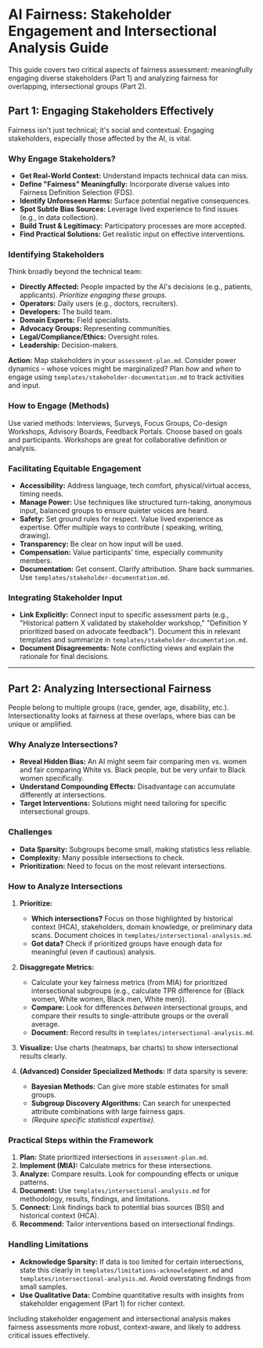 # AI Fairness: Stakeholder Engagement and Intersectional Analysis Guide

This guide covers two critical aspects of fairness assessment: meaningfully engaging diverse stakeholders (Part 1) and
analyzing fairness for overlapping, intersectional groups (Part 2).

## Part 1: Engaging Stakeholders Effectively

Fairness isn't just technical; it's social and contextual. Engaging stakeholders, especially those affected by the AI,
is vital.

### Why Engage Stakeholders?

* **Get Real-World Context:** Understand impacts technical data can miss.
* **Define "Fairness" Meaningfully:** Incorporate diverse values into Fairness Definition Selection (FDS).
* **Identify Unforeseen Harms:** Surface potential negative consequences.
* **Spot Subtle Bias Sources:** Leverage lived experience to find issues (e.g., in data collection).
* **Build Trust & Legitimacy:** Participatory processes are more accepted.
* **Find Practical Solutions:** Get realistic input on effective interventions.

### Identifying Stakeholders

Think broadly beyond the technical team:

* **Directly Affected:** People impacted by the AI's decisions (e.g., patients, applicants). *Prioritize engaging these
  groups.*
* **Operators:** Daily users (e.g., doctors, recruiters).
* **Developers:** The build team.
* **Domain Experts:** Field specialists.
* **Advocacy Groups:** Representing communities.
* **Legal/Compliance/Ethics:** Oversight roles.
* **Leadership:** Decision-makers.

**Action:** Map stakeholders in your `assessment-plan.md`. Consider power dynamics – whose voices might be marginalized?
Plan *how* and *when* to engage using `templates/stakeholder-documentation.md` to track activities and input.

### How to Engage (Methods)

Use varied methods: Interviews, Surveys, Focus Groups, Co-design Workshops, Advisory Boards, Feedback Portals. Choose
based on goals and participants. Workshops are great for collaborative definition or analysis.

### Facilitating Equitable Engagement

* **Accessibility:** Address language, tech comfort, physical/virtual access, timing needs.
* **Manage Power:** Use techniques like structured turn-taking, anonymous input, balanced groups to ensure quieter
  voices are heard.
* **Safety:** Set ground rules for respect. Value lived experience as expertise. Offer multiple ways to contribute (
  speaking, writing, drawing).
* **Transparency:** Be clear on how input will be used.
* **Compensation:** Value participants' time, especially community members.
* **Documentation:** Get consent. Clarify attribution. Share back summaries. Use
  `templates/stakeholder-documentation.md`.

### Integrating Stakeholder Input

* **Link Explicitly:** Connect input to specific assessment parts (e.g., "Historical pattern X validated by stakeholder
  workshop," "Definition Y prioritized based on advocate feedback"). Document this in relevant templates and summarize
  in `templates/stakeholder-documentation.md`.
* **Document Disagreements:** Note conflicting views and explain the rationale for final decisions.

---

## Part 2: Analyzing Intersectional Fairness

People belong to multiple groups (race, gender, age, disability, etc.). Intersectionality looks at fairness at these
overlaps, where bias can be unique or amplified.

### Why Analyze Intersections?

* **Reveal Hidden Bias:** An AI might seem fair comparing men vs. women and fair comparing White vs. Black people, but
  be very unfair to Black women specifically.
* **Understand Compounding Effects:** Disadvantage can accumulate differently at intersections.
* **Target Interventions:** Solutions might need tailoring for specific intersectional groups.

### Challenges

* **Data Sparsity:** Subgroups become small, making statistics less reliable.
* **Complexity:** Many possible intersections to check.
* **Prioritization:** Need to focus on the most relevant intersections.

### How to Analyze Intersections

1. **Prioritize:**
    * **Which intersections?** Focus on those highlighted by historical context (HCA), stakeholders, domain knowledge,
      or preliminary data scans. Document choices in `templates/intersectional-analysis.md`.
    * **Got data?** Check if prioritized groups have enough data for meaningful (even if cautious) analysis.

2. **Disaggregate Metrics:**
    * Calculate your key fairness metrics (from MIA) for prioritized intersectional subgroups (e.g., calculate TPR
      difference for {Black women, White women, Black men, White men}).
    * **Compare:** Look for differences *between* intersectional groups, and compare their results to single-attribute
      groups or the overall average.
    * **Document:** Record results in `templates/intersectional-analysis.md`.

3. **Visualize:** Use charts (heatmaps, bar charts) to show intersectional results clearly.

4. **(Advanced) Consider Specialized Methods:** If data sparsity is severe:
    * **Bayesian Methods:** Can give more stable estimates for small groups.
    * **Subgroup Discovery Algorithms:** Can search for unexpected attribute combinations with large fairness gaps.
    * *(Require specific statistical expertise).*

### Practical Steps within the Framework

1. **Plan:** State prioritized intersections in `assessment-plan.md`.
2. **Implement (MIA):** Calculate metrics for these intersections.
3. **Analyze:** Compare results. Look for compounding effects or unique patterns.
4. **Document:** Use `templates/intersectional-analysis.md` for methodology, results, findings, and limitations.
5. **Connect:** Link findings back to potential bias sources (BSI) and historical context (HCA).
6. **Recommend:** Tailor interventions based on intersectional findings.

### Handling Limitations

* **Acknowledge Sparsity:** If data is too limited for certain intersections, state this clearly in
  `templates/limitations-acknowledgment.md` and `templates/intersectional-analysis.md`. Avoid overstating findings from
  small samples.
* **Use Qualitative Data:** Combine quantitative results with insights from stakeholder engagement (Part 1) for richer
  context.

Including stakeholder engagement and intersectional analysis makes fairness assessments more robust, context-aware, and
likely to address critical issues effectively.